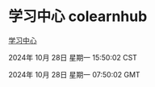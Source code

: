 # 学习中心 colearnhub
[学习中心](http://219.139.197.74:56308/colearnhub/)

2024年 10月 28日 星期一 15:50:02 CST

2024年 10月 28日 星期一 07:50:02 GMT
